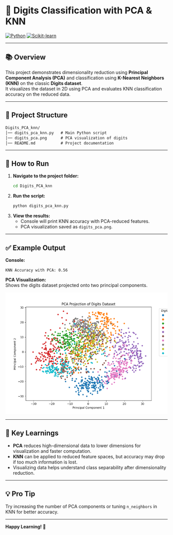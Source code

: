 # 🔢 Digits Classification with PCA & KNN

[![Python](https://img.shields.io/badge/Python-3.8%2B-blue.svg)](https://www.python.org/)
[![Scikit-learn](https://img.shields.io/badge/scikit--learn-1.0%2B-orange.svg)](https://scikit-learn.org/)

---

## 📚 Overview

This project demonstrates dimensionality reduction using **Principal Component Analysis (PCA)** and classification using **K-Nearest Neighbors (KNN)** on the classic **Digits dataset**.  
It visualizes the dataset in 2D using PCA and evaluates KNN classification accuracy on the reduced data.

---

## 📂 Project Structure

```
Digits_PCA_knn/
│── digits_pca_knn.py   # Main Python script
│── digits_pca.png      # PCA visualization of digits
│── README.md           # Project documentation
```

---

## 🚀 How to Run

1. **Navigate to the project folder:**
   ```sh
   cd Digits_PCA_knn
   ```
2. **Run the script:**
   ```sh
   python digits_pca_knn.py
   ```
3. **View the results:**
   - Console will print KNN accuracy with PCA-reduced features.
   - PCA visualization saved as `digits_pca.png`.

---

## ✅ Example Output

**Console:**

```
KNN Accuracy with PCA: 0.56
```

**PCA Visualization:**  
Shows the digits dataset projected onto two principal components.

![PCA Projection of Digits Dataset](digits_pca.png)

---

## 🧠 Key Learnings

- **PCA** reduces high-dimensional data to lower dimensions for visualization and faster computation.
- **KNN** can be applied to reduced feature spaces, but accuracy may drop if too much information is lost.
- Visualizing data helps understand class separability after dimensionality reduction.

---

## 💡 Pro Tip

Try increasing the number of PCA components or tuning `n_neighbors` in KNN for better accuracy.

---

**Happy Learning! 🚀**
